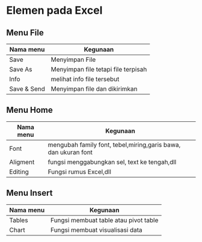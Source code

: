 # Elemen pada Excel
## Menu File
Nama menu | Kegunaan
-- | --
Save | Menyimpan File 
Save As | Menyimpan file tetapi file terpisah 
Info | melihat info file tersebut
Save & Send | Menyimpan file dan dikirimkan 
## Menu Home 
Nama menu | Kegunaan
-- | --
Font | mengubah family font, tebel,miring,garis bawa, dan ukuran font
Aligment | fungsi menggabungkan sel, text ke tengah,dll
Editing | Fungsi rumus Excel,dll
## Menu Insert
Nama menu | Kegunaan
-- | --
Tables | Fungsi membuat table atau pivot table
Chart | Fungsi membuat visualisasi data 
